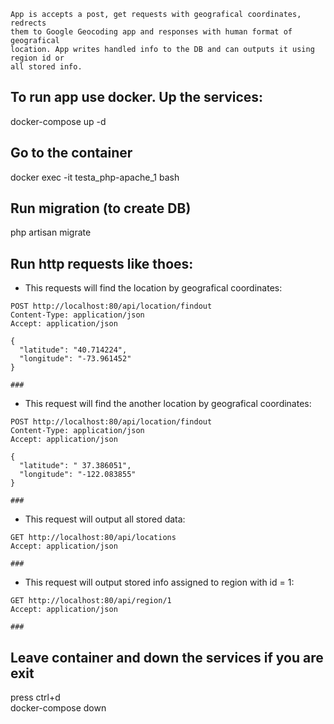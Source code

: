 ```
App is accepts a post, get requests with geografical coordinates, redrects
them to Google Geocoding app and responses with human format of geografical
location. App writes handled info to the DB and can outputs it using region id or 
all stored info.
```

## To run app use docker. Up the services:
docker-compose up -d

## Go to the container
docker exec -it testa_php-apache_1 bash

## Run migration (to create DB)
php artisan migrate

## Run http requests like thoes:
* This requests will find the location by geografical coordinates:
```
POST http://localhost:80/api/location/findout
Content-Type: application/json
Accept: application/json

{
  "latitude": "40.714224",
  "longitude": "-73.961452"
}

###
```  
* This request will find the another location by geografical coordinates:
```
POST http://localhost:80/api/location/findout
Content-Type: application/json
Accept: application/json

{
  "latitude": " 37.386051",
  "longitude": "-122.083855"
}

###

```

* This request will output all stored data:
```
GET http://localhost:80/api/locations
Accept: application/json

###
```

* This request will output stored info assigned to region
  with id = 1:
```
GET http://localhost:80/api/region/1
Accept: application/json

###
```

## Leave container and down the services if you are exit
press ctrl+d  
docker-compose down
